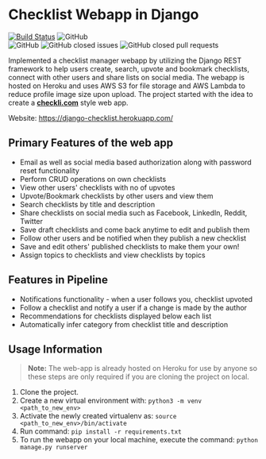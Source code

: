 # Checklist Webapp in Django

[![Build Status](https://travis-ci.com/cagandhi/Checklist-Webapp-Django.svg?branch=master)](https://travis-ci.com/cagandhi/Checklist-Webapp-Django)
![GitHub](https://img.shields.io/github/license/cagandhi/Checklist-Webapp-Django)
<br>
![GitHub](https://img.shields.io/badge/language-python-blue.svg)
![GitHub closed issues](https://img.shields.io/github/issues-closed-raw/cagandhi/Checklist-Webapp-Django)
![GitHub closed pull requests](https://img.shields.io/github/issues-pr-closed-raw/cagandhi/Checklist-Webapp-Django)

Implemented a checklist manager webapp by utilizing the Django REST framework to help users create, search, upvote and bookmark checklists, connect with other users and share lists on social media. The webapp is hosted on Heroku and uses AWS S3 for file storage and AWS Lambda to reduce profile image size upon upload. The project started with the idea to create a [<strong>checkli.com</strong>](https://www.checkli.com/) style web app.

Website: https://django-checklist.herokuapp.com/

## Primary Features of the web app
* Email as well as social media based authorization along with password reset functionality
* Perform CRUD operations on own checklists
* View other users' checklists with no of upvotes
* Upvote/Bookmark checklists by other users and view them
* Search checklists by title and description
* Share checklists on social media such as Facebook, LinkedIn, Reddit, Twitter
* Save draft checklists and come back anytime to edit and publish them
* Follow other users and be notified when they publish a new checklist
* Save and edit others' published checklists to make them your own!
* Assign topics to checklists and view checklists by topics

## Features in Pipeline
* Notifications functionality - when a user follows you, checklist upvoted
* Follow a checklist and notify a user if a change is made by the author
* Recommendations for checklists displayed below each list
* Automatically infer category from checklist title and description

## Usage Information
  > <strong>Note:</strong> The web-app is already hosted on Heroku for use by anyone so these steps are only required if you are cloning the project on local.

1. Clone the project.
2. Create a new virtual environment with: ```python3 -m venv <path_to_new_env>```
3. Activate the newly created virtualenv as: ```source <path_to_new_env>/bin/activate```
4. Run command: ```pip install -r requirements.txt```
5. To run the webapp on your local machine, execute the command: ```python manage.py runserver```
